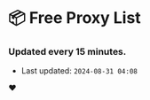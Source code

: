 # :package: Free Proxy List
### Updated every 15 minutes.

- Last updated: `2024-08-31 04:08`

:heart:
